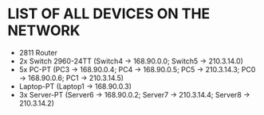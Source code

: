 # LIST OF ALL DEVICES ON THE NETWORK
- 2811 Router
- 2x Switch 2960-24TT (Switch4 -> 168.90.0.0; Switch5 -> 210.3.14.0)
- 5x PC-PT (PC3 -> 168.90.0.4; PC4 -> 168.90.0.5; PC5 -> 210.3.14.3; PC0 -> 168.90.0.6; PC1 -> 210.3.14.5)
- Laptop-PT (Laptop1 -> 168.90.0.3)
- 3x Server-PT (Server6 -> 168.90.0.2; Server7 -> 210.3.14.4; Server8 -> 210.3.14.2)


